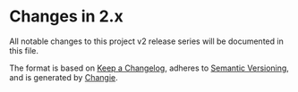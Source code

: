 <!-- markdownlint-disable MD013 MD024 -->
# Changes in 2.x

All notable changes to this project v2 release series will be documented in this file.

The format is based on [Keep a Changelog](https://keepachangelog.com/en/1.1.0/),
adheres to [Semantic Versioning](https://semver.org/spec/v2.0.0.html),
and is generated by [Changie](https://github.com/miniscruff/changie).
